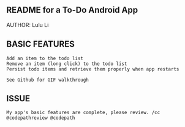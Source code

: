 README for a To-Do Android App  
------------------------------

AUTHOR: Lulu Li


BASIC FEATURES
------------------------------
	Add an item to the todo list
	Remove an item (long click) to the todo list 
	Persist todo items and retrieve them properly when app restarts 

    See Github for GIF walkthrough 

ISSUE
------------------------------
    My app's basic features are complete, please review. /cc @codepathreview @codepath


